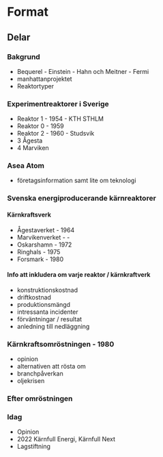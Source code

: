 # Format
## Delar

### Bakgrund
* Bequerel - Einstein - Hahn och Meitner - Fermi
* manhattanprojektet
* Reaktortyper

### Experimentreaktorer i Sverige
* Reaktor 1 - 1954 - KTH STHLM
* Reaktor 0 - 1959
* Reaktor 2 - 1960 - Studsvik
* 3 Ågesta
* 4 Marviken
### Asea Atom
* företagsinformation samt lite om teknologi
### Svenska energiproducerande kärnreaktorer
#### Kärnkraftsverk
* Ågestaverket - 1964
* Marvikenverket - -
* Oskarshamn - 1972
* Ringhals - 1975
* Forsmark - 1980

#### Info att inkludera om varje reaktor / kärnkraftverk
* konstruktionskostnad
* driftkostnad
* produktionsmängd
* intressanta incidenter
* förväntningar / resultat
* anledning till nedläggning

### Kärnkraftsomröstningen - 1980
* opinion
* alternativen att rösta om
* branchpåverkan
* oljekrisen

### Efter omröstningen

### Idag
* Opinion
* 2022 Kärnfull Energi, Kärnfull Next
* Lagstiftning

